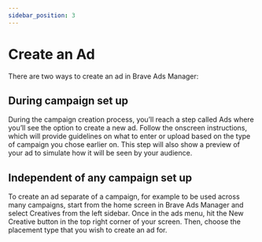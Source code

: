 ```yaml
---
sidebar_position: 3
---
```


# Create an Ad
There are two ways to create an ad in Brave Ads Manager:

## During campaign set up
During the campaign creation process, you’ll reach a step called Ads where you’ll see the option to create a new ad. Follow the onscreen instructions, which will provide guidelines on what to enter or upload based on the type of campaign you chose earlier on. This step will also show a preview of your ad to simulate how it will be seen by your audience.
## Independent of any campaign set up
To create an ad separate of a campaign, for example to be used across many campaigns, start from the home screen in Brave Ads Manager and select Creatives from the left sidebar. Once in the ads menu, hit the New Creative button in the top right corner of your screen. Then, choose the placement type that you wish to create an ad for.
